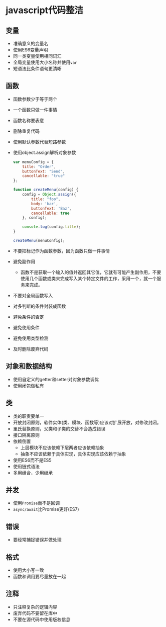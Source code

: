 # javascript代码整洁

## 变量

* 准确意义的变量名
* 使用ES6变量声明
* 同一类变量使用相同词汇
* 全局变量使用大小名称并使用`var`
* 短语法比条件语句更清晰

## 函数

* 函数参数少于等于两个

* 一个函数只做一件事情

* 函数名称要表意

* 删除重复代码

* 使用默认参数代替短路参数

* 使用object.assign解析对象参数

  ```javascript
  var menuConfig = {
      title: "Order",
      buttonText: "Send",
      cancellable: "true"
  };

  function createMenu(config) {
      config = Object.assign({
          title: "foo",
          body: 'bar',
          buttonText: 'Baz',
          cancellable: true
      }, config);

      console.log(config.title);
  }

  createMenu(menuConfig);
  ```

* 不要把标记作为函数参数，因为函数只做一件事情

* 避免副作用

  * 函数不是获取一个输入的值并返回其它值，它就有可能产生副作用，不要使用几个函数或类来完成写入某个特定文件的工作，采用一个，就一个服务来完成。

* 不要对全局函数写入

* 对多判断的条件封装成函数

* 避免条件的否定

* 避免使用条件

* 避免使用类型检测

* 及时删除废弃代码

## 对象和数据结构

* 使用自定义的getter和setter对对象参数调优
* 使用闭包做私有

## 类

* 类的职责要单一
* 开放封闭原则，软件实体(类、模块、函数等)应该对扩展开放，对修改封闭。
* 里氏替换原则，父类和子类的交替不会造成错误
* 接口隔离原则
* 依赖倒置
  * 上层模块不应该依赖下层两者应该依赖抽象
  * 抽象不应该依赖于具体实现，具体实现应该依赖于抽象
* 使用ES6而不是ES5
* 使用链式语法
* 多用组合，少用继承

## 并发

* 使用`Promise`而不是回调
* `async/await`比Promise更好(ES7)

## 错误

* 要经常捕捉错误并做处理

## 格式

* 使用大小写一致
* 函数和调用要尽量放在一起

## 注释

* 只注释复杂的逻辑内容
* 废弃代码不要留在库中
* 不要在源代码中使用版权信息












